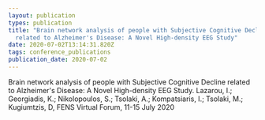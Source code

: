 ```yaml
---
layout: publication
types: publication
title: "Brain network analysis of people with Subjective Cognitive Decline
  related to Alzheimer's Disease: A Novel High-density EEG Study"
date: 2020-07-02T13:14:31.820Z
tags: conference_publications
publication_date: 2020-07-02
---
```

Brain network analysis of people with Subjective Cognitive Decline related to Alzheimer's Disease: A Novel High-density EEG Study. Lazarou, I.; Georgiadis, K.; Nikolopoulos, S.; Tsolaki, A.; Kompatsiaris, I.; Tsolaki, M.; Kugiumtzis, D, FENS Virtual Forum, 11-15 July 2020